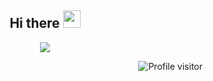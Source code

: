 
<h2 align="center">
  Hi there
  <img src="https://media.giphy.com/media/hvRJCLFzcasrR4ia7z/giphy.gif" width="28">
</h2>
<p align="center">
  <a href="https://github.com/gayathrisalian01"><img src="https://readme-typing-svg.herokuapp.com/?lines=Student%20of%20Bits%20and%20Bytes;Software%20Developer%20Intern;Tech%20Enthusiast&center=true&width=380&height=45"></a>
</p>
<a href="https://komarev.com/ghpvc/?username=alsiam">
  <img align="right" src="https://komarev.com/ghpvc/?username=gayathrisalian01&label=Visitors&color=0e75b6&style=flat" alt="Profile visitor" />
</a>
<!--
**gayathrisalian01/gayathrisalian01** is a ✨ _special_ ✨ repository because its `README.md` (this file) appears on your GitHub profile.

Here are some ideas to get you started:

- 🔭 I’m currently working on ...
- 🌱 I’m currently learning ...
- 👯 I’m looking to collaborate on ...
- 🤔 I’m looking for help with ...
- 💬 Ask me about ...
- 📫 How to reach me: ...
- 😄 Pronouns: ...
- ⚡ Fun fact: ...
-->
